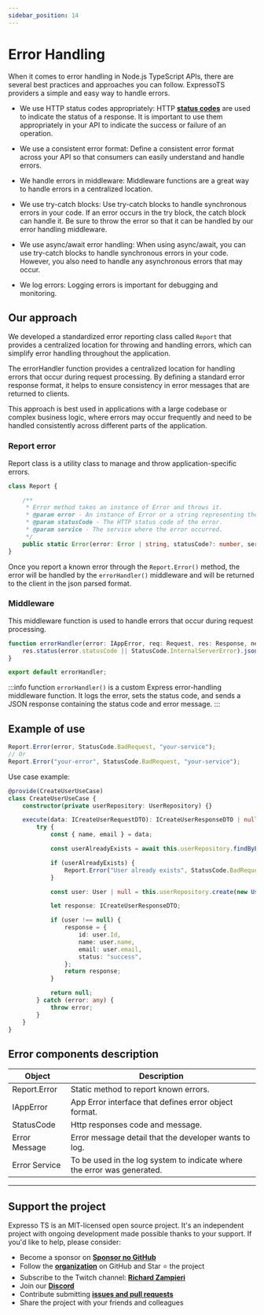 ```yaml
---
sidebar_position: 14
---
```


# Error Handling

When it comes to error handling in Node.js TypeScript APIs, there are several best practices and approaches you can follow. ExpressoTS providers a simple and easy way to handle errors.

- We use HTTP status codes appropriately: HTTP **[status codes](./status-code.md)** are used to indicate the status of a response. It is important to use them appropriately in your API to indicate the success or failure of an operation.

- We use a consistent error format: Define a consistent error format across your API so that consumers can easily understand and handle errors.

- We handle errors in middleware: Middleware functions are a great way to handle errors in a centralized location.

- We use try-catch blocks: Use try-catch blocks to handle synchronous errors in your code. If an error occurs in the try block, the catch block can handle it. Be sure to throw the error so that it can be handled by our error handling middleware.

- We use async/await error handling: When using async/await, you can use try-catch blocks to handle synchronous errors in your code. However, you also need to handle any asynchronous errors that may occur.

- We log errors: Logging errors is important for debugging and monitoring.

## Our approach

We developed a standardized error reporting class called `Report` that provides a centralized location for throwing and handling errors, which can simplify error handling throughout the application.

The errorHandler function provides a centralized location for handling errors that occur during request processing. By defining a standard error response format, it helps to ensure consistency in error messages that are returned to clients.

This approach is best used in applications with a large codebase or complex business logic, where errors may occur frequently and need to be handled consistently across different parts of the application.

### Report error

Report class is a utility class to manage and throw application-specific errors.

```typescript
class Report {

    /**
     * Error method takes an instance of Error and throws it.
     * @param error - An instance of Error or a string representing the error message.
     * @param statusCode - The HTTP status code of the error.
     * @param service - The service where the error occurred.
     */
    public static Error(error: Error | string, statusCode?: number, service?: string): void { }
}
```

Once you report a known error through the `Report.Error()` method, the error will be handled by the `errorHandler()` middleware and will be returned to the client in the json parsed format.

### Middleware

This middleware function is used to handle errors that occur during request processing.

```typescript
function errorHandler(error: IAppError, req: Request, res: Response, next: NextFunction): void {
    res.status(error.statusCode || StatusCode.InternalServerError).json({statusCode: error.statusCode, error: error.message});
}

export default errorHandler;
```

:::info
function `errorHandler()` is a custom Express error-handling middleware function.
It logs the error, sets the status code, and sends a JSON response containing the status code and error message.
:::

## Example of use

```typescript
Report.Error(error, StatusCode.BadRequest, "your-service");
// Or
Report.Error("your-error", StatusCode.BadRequest, "your-service");
```

Use case example:

```typescript
@provide(CreateUserUseCase)
class CreateUserUseCase {
    constructor(private userRepository: UserRepository) {}

    execute(data: ICreateUserRequestDTO): ICreateUserResponseDTO | null {
        try {
            const { name, email } = data;

            const userAlreadyExists = await this.userRepository.findByEmail(email);

            if (userAlreadyExists) {
                Report.Error("User already exists", StatusCode.BadRequest, "create-user-usecase");
            }

            const user: User | null = this.userRepository.create(new User(name, email));

            let response: ICreateUserResponseDTO;

            if (user !== null) {
                response = {
                    id: user.Id,
                    name: user.name,
                    email: user.email,
                    status: "success",
                };
                return response;
            }

            return null;
        } catch (error: any) {
            throw error;
        }
    }
}
```

## Error components description

| Object          | Description                                                             |
| --------------- | ----------------------------------------------------------------------- |
| Report.Error    | Static method to report known errors.                                    |
| IAppError       | App Error interface that defines error object format.                    |
| StatusCode      | Http responses code and message.                                         |
| Error Message   | Error message detail that the developer wants to log.                    |
| Error Service   | To be used in the log system to indicate where the error was generated.  |

---

## Support the project

Expresso TS is an MIT-licensed open source project. It's an independent project with ongoing development made possible thanks to your support. If you'd like to help, please consider:

- Become a sponsor on **[Sponsor no GitHub](https://github.com/sponsors/expressots)**
- Follow the **[organization](https://github.com/expressots)** on GitHub and Star ⭐ the project
- Subscribe to the Twitch channel: **[Richard Zampieri](https://www.twitch.tv/richardzampieri)**
- Join our **[Discord](https://discord.com/invite/PyPJfGK)**
- Contribute submitting **[issues and pull requests](https://github.com/expressots/expressots/issues/new/choose)**
- Share the project with your friends and colleagues